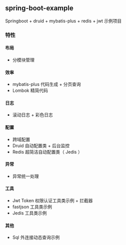 ## spring-boot-example
Springboot + druid + mybatis-plus + redis + jwt 示例项目

### 特性
#### 布局 
* 分模块管理

#### 效率
* mybatis-plus 代码生成 + 分页查询
* Lombok 精简代码

#### 日志
* 滚动日志 + 彩色日志

#### 配置
* 跨域配置
* Druid 自动配置类 + 后台监控
* Redis 超简洁自动配置类（ Jedis ）

#### 异常
* 异常统一处理

#### 工具
* Jwt Token 权限认证工具类示例 + 拦截器
* fastjson 工具类示例
* Jedis 工具类示例

#### 其他
* Sql 外连接动态查询示例